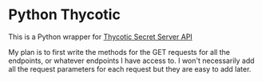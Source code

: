 # Python Thycotic
This is a Python wrapper for [Thycotic Secret Server API](https://updates.thycotic.net/secretserver/restapiguide/10.9/TokenAuth/)

My plan is to first write the methods for the GET requests for all the endpoints, or whatever endpoints I have access to. I won't necessarily add all the request parameters for each request but they are easy to add later.
